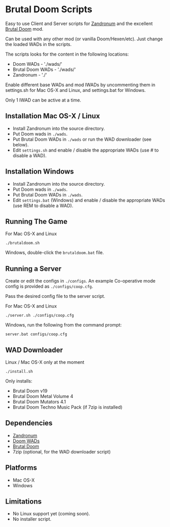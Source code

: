 Brutal Doom Scripts
===================

Easy to use Client and Server scripts for [Zandronum](http://www.zandronum.com) and the excellent [Brutal Doom](http://forum.zdoom.org/viewtopic.php?f=19&t=28920) mod.

Can be used with any other mod (or vanilla Doom/Hexen/etc). Just change the loaded WADs in the scripts.

The scripts looks for the content in the following locations:

   * Doom WADs - './wads/'
   * Brutal Doom WADs - './wads/'
   * Zandronum - './'

Enable different base WADs and mod IWADs by uncommenting them in settings.sh for Mac OS-X and Linux, and settings.bat for Windows.

Only 1 IWAD can be active at a time.


Installation Mac OS-X / Linux
-----------------------------

 * Install Zandronum into the source directory.
 * Put Doom wads in `./wads`.
 * Put Brutal Doom WADs in `./wads` or run the WAD downloader (see below).
 * Edit `settings.sh`  and enable / disable the appropriate WADs (use # to disable a WAD). 


Installation Windows
--------------------

 * Install Zandronum into the source directory.
 * Put Doom wads in `./wads`.
 * Put Brutal Doom WADs in `./wads`.
 * Edit `settings.bat` (Windows) and enable / disable the appropriate WADs (use REM to disable a WAD).


Running The Game
----------------

For Mac OS-X and Linux
```
./brutaldoom.sh
```

Windows, double-click the `brutaldoom.bat` file.


Running a Server
----------------

Create or edit the configs in `./configs`.
An example Co-operative mode config is provided as `./configs/coop.cfg`.

Pass the desired config file to the server script.

For Mac OS-X and Linux
```
./server.sh ./configs/coop.cfg
```

Windows, run the following from the command prompt:
```
server.bat configs/coop.cfg
```


WAD Downloader
--------------
Linux / Mac OS-X only at the moment

```
./install.sh
```

Only installs:

 * Brutal Doom v19
 * Brutal Doom Metal Volume 4
 * Brutal Doom Mutators 4.1
 * Brutal Doom Techno Music Pack (if 7zip is installed)


Dependencies
------------

   * [Zandronum](http://www.zandronum.com)
   * [Doom WADs](http://www.jbserver.com/downloads/games/doom/misc/shareware/doom19s.zip)
   * [Brutal Doom](http://www.moddb.com/mods/brutal-doom)
   * 7zip (optional, for the WAD downloader script)

Platforms
---------

   * Mac OS-X
   * Windows

Limitations
-----------

   * No Linux support yet (coming soon).
   * No installer script.

